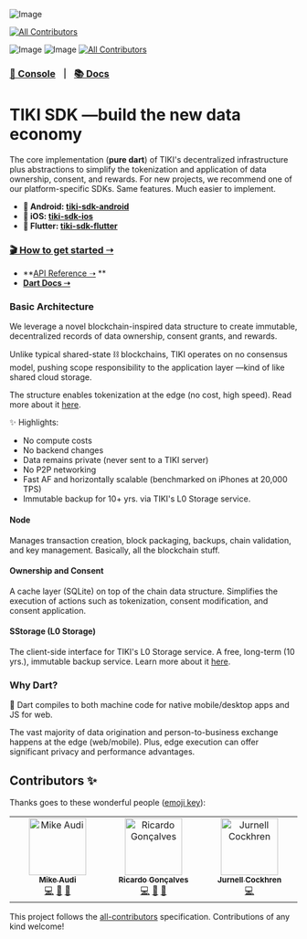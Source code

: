 ![Image](https://img.shields.io/pub/v/tiki_sdk_dart?logo=dart)
<!-- ALL-CONTRIBUTORS-BADGE:START - Do not remove or modify this section -->
[![All Contributors](https://img.shields.io/badge/all_contributors-1-orange.svg?style=flat-square)](#contributors-)
<!-- ALL-CONTRIBUTORS-BADGE:END -->
![Image](https://img.shields.io/pub/points/tiki_sdk_dart?logo=dart)
![Image](https://img.shields.io/github/license/tiki/tiki-sdk-dart)<!-- ALL-CONTRIBUTORS-BADGE:START - Do not remove or modify this section -->
[![All Contributors](https://img.shields.io/badge/all_contributors-3-orange.svg)](#contributors-)
<!-- ALL-CONTRIBUTORS-BADGE:END -->

### [🍍 Console](https://console.mytiki.com) &nbsp; ⏐ &nbsp; [📚 Docs](https://docs.mytiki.com)

# TIKI SDK —build the new data economy

The core implementation (**pure dart**) of TIKI's decentralized infrastructure
plus abstractions to simplify the tokenization and application of data
ownership, consent, and rewards. For new projects, we recommend one of our
platform-specific SDKs. Same features. Much easier to implement.

- **🤖 Android: [tiki-sdk-android](https://github.com/tiki/tiki-sdk-android)**
- **🍎 iOS: [tiki-sdk-ios](https://github.com/tiki/tiki-sdk-ios)**
- **🦋 Flutter: [tiki-sdk-flutter](https://github.com/tiki/tiki-sdk-flutter)**

### [🎬 How to get started ➝](https://docs.mytiki.com/docs/tiki-sdk-dart-getting-started)

- **[API Reference ➝](https://docs.mytiki.com/reference/tiki-sdk-dart-tiki-sdk)
  **
- **[Dart Docs ➝](https://pub.dev/documentation/tiki_sdk_dart/latest/)**

### Basic Architecture

We leverage a novel blockchain-inspired data structure to create immutable,
decentralized records of data ownership, consent grants, and rewards.

Unlike typical shared-state ⛓️ blockchains, TIKI operates on no consensus model,
pushing scope responsibility to the application layer —kind of like shared cloud
storage.

The structure enables tokenization at the edge (no cost, high speed). Read more
about it [here](https://github.com/tiki/tiki-sdk-dart/blob/main/WHITEPAPER.md).

✨ Highlights:

- No compute costs
- No backend changes
- Data remains private (never sent to a TIKI server)
- No P2P networking
- Fast AF and horizontally scalable (benchmarked on iPhones at 20,000 TPS)
- Immutable backup for 10+ yrs. via TIKI's L0 Storage service.

#### Node

Manages transaction creation, block packaging, backups, chain validation, and
key management. Basically, all the blockchain stuff.

#### Ownership and Consent

A cache layer (SQLite) on top of the chain data structure. Simplifies the
execution of actions such as tokenization, consent modification, and consent
application.

#### SStorage (L0 Storage)

The client-side interface for TIKI's L0 Storage service. A free, long-term (10
yrs.), immutable backup service. Learn more about
it [here](https://github.com/tiki/l0-storage).

### Why Dart?

🎯 Dart compiles to both machine code for native mobile/desktop apps and JS for
web.

The vast majority of data origination and person-to-business exchange happens at
the edge (web/mobile). Plus, edge execution can offer significant privacy and
performance advantages.

## Contributors ✨

Thanks goes to these wonderful
people ([emoji key](https://allcontributors.org/docs/en/emoji-key)):

<!-- ALL-CONTRIBUTORS-LIST:START - Do not remove or modify this section -->
<!-- prettier-ignore-start -->
<!-- markdownlint-disable -->
<table>
  <tbody>
    <tr>
      <td align="center" valign="top" width="14.28%"><a href="http://mytiki.com"><img src="https://avatars.githubusercontent.com/u/3769672?v=4?s=100" width="100px;" alt="Mike Audi"/><br /><sub><b>Mike Audi</b></sub></a><br /><a href="https://github.com/tiki/core/commits?author=mike-audi" title="Code">💻</a> <a href="https://github.com/tiki/core/pulls?q=is%3Apr+reviewed-by%3Amike-audi" title="Reviewed Pull Requests">👀</a> <a href="https://github.com/tiki/core/commits?author=mike-audi" title="Documentation">📖</a></td>
      <td align="center" valign="top" width="14.28%"><a href="https://www.linkedin.com/in/ricardolg/"><img src="https://avatars.githubusercontent.com/u/8357343?v=4?s=100" width="100px;" alt="Ricardo Gonçalves"/><br /><sub><b>Ricardo Gonçalves</b></sub></a><br /><a href="https://github.com/tiki/core/commits?author=ricardobrg" title="Code">💻</a> <a href="https://github.com/tiki/core/pulls?q=is%3Apr+reviewed-by%3Aricardobrg" title="Reviewed Pull Requests">👀</a> <a href="https://github.com/tiki/core/commits?author=ricardobrg" title="Documentation">📖</a></td>
	  <td align="center" valign="top" width="14.28%"><a href="https://civichacker.com"><img src="https://avatars.githubusercontent.com/u/316840?v=4?s=100" width="100px;" alt="Jurnell Cockhren"/><br /><sub><b>Jurnell Cockhren</b></sub></a><br /><a href="https://github.com/tiki/core/commits?author=jcockhren" title="Code">💻</a></td>
	</tr>
  </tbody>
</table>

<!-- markdownlint-restore -->
<!-- prettier-ignore-end -->

<!-- ALL-CONTRIBUTORS-LIST:END -->

This project follows
the [all-contributors](https://github.com/all-contributors/all-contributors)
specification. Contributions of any kind welcome!
